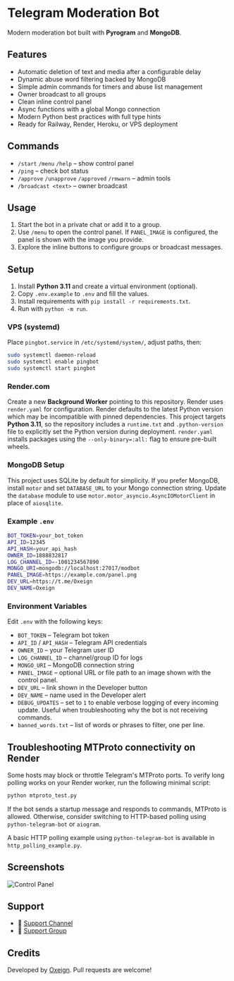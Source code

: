 # Telegram Moderation Bot

Modern moderation bot built with **Pyrogram** and **MongoDB**.

## Features
- Automatic deletion of text and media after a configurable delay
- Dynamic abuse word filtering backed by MongoDB
- Simple admin commands for timers and abuse list management
- Owner broadcast to all groups
- Clean inline control panel
- Async functions with a global Mongo connection
- Modern Python best practices with full type hints
- Ready for Railway, Render, Heroku, or VPS deployment

## Commands
- `/start` `/menu` `/help` – show control panel
- `/ping` – check bot status
- `/approve` `/unapprove` `/approved` `/rmwarn` – admin tools
- `/broadcast <text>` – owner broadcast

## Usage
1. Start the bot in a private chat or add it to a group.
2. Use `/menu` to open the control panel. If `PANEL_IMAGE` is configured, the panel is shown with the image you provide.
3. Explore the inline buttons to configure groups or broadcast messages.

## Setup
1. Install **Python 3.11** and create a virtual environment (optional).
2. Copy `.env.example` to `.env` and fill the values.
3. Install requirements with `pip install -r requirements.txt`.
4. Run with `python -m run`.

### VPS (systemd)
Place `pingbot.service` in `/etc/systemd/system/`, adjust paths, then:
```bash
sudo systemctl daemon-reload
sudo systemctl enable pingbot
sudo systemctl start pingbot
```

### Render.com
Create a new **Background Worker** pointing to this repository. Render uses `render.yaml` for configuration. Render defaults to the latest Python version which may be incompatible with pinned dependencies. This project targets **Python 3.11**, so the repository includes a `runtime.txt` and `.python-version` file to explicitly set the Python version during deployment.
`render.yaml` installs packages using the `--only-binary=:all:` flag to ensure pre-built wheels.

### MongoDB Setup
This project uses SQLite by default for simplicity. If you prefer MongoDB,
install `motor` and set `DATABASE_URL` to your Mongo connection string.
Update the `database` module to use `motor.motor_asyncio.AsyncIOMotorClient`
in place of `aiosqlite`.
### Example `.env`
```bash
BOT_TOKEN=your_bot_token
API_ID=12345
API_HASH=your_api_hash
OWNER_ID=1888832817
LOG_CHANNEL_ID=-1001234567890
MONGO_URI=mongodb://localhost:27017/modbot
PANEL_IMAGE=https://example.com/panel.png
DEV_URL=https://t.me/Oxeign
DEV_NAME=Oxeign
```
### Environment Variables
Edit `.env` with the following keys:

- `BOT_TOKEN` – Telegram bot token
- `API_ID` / `API_HASH` – Telegram API credentials
- `OWNER_ID` – your Telegram user ID
- `LOG_CHANNEL_ID` – channel/group ID for logs
- `MONGO_URI` – MongoDB connection string
- `PANEL_IMAGE` – optional URL or file path to an image shown with the control panel.
- `DEV_URL` – link shown in the Developer button
- `DEV_NAME` – name used in the Developer alert
- `DEBUG_UPDATES` – set to `1` to enable verbose logging of every incoming update. Useful when troubleshooting why the bot is not receiving commands.
- `banned_words.txt` – list of words or phrases to filter, one per line.

## Troubleshooting MTProto connectivity on Render

Some hosts may block or throttle Telegram's MTProto ports. To verify long polling works on your Render worker, run the following minimal script:

```bash
python mtproto_test.py
```

If the bot sends a startup message and responds to commands, MTProto is allowed. Otherwise, consider switching to HTTP-based polling using `python-telegram-bot` or `aiogram`.

A basic HTTP polling example using `python-telegram-bot` is available in `http_polling_example.py`.

## Screenshots
![Control Panel](https://example.com/screenshot.png)

## Support
- 📢 [Support Channel](https://t.me/botsyard)
- 💬 [Support Group](https://t.me/+Sn1PMhrr_nIwM2Y1)

## Credits
Developed by [Oxeign](https://t.me/Oxeign). Pull requests are welcome!
